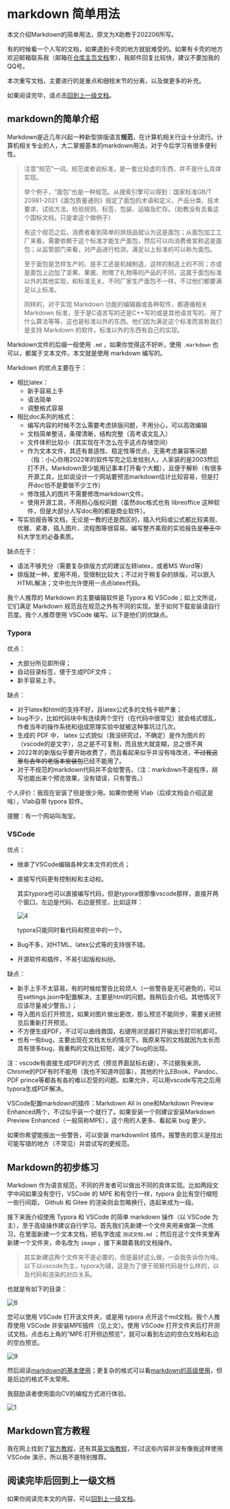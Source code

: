 # markdown 简单用法

本文介绍Markdown的简单用法，原文为X助教于202206所写。

有的时候看一个人写的文档，如果遇到卡壳的地方就挺难受的。如果有卡壳的地方欢迎邮箱联系我（邮箱在[仓库主页文档](../../README.md)里），我邮件回复比较快，建议不要加我的QQ号。

本次重写文档，主要进行的是重点和细枝末节的分离，以及做更多的补充。

如果阅读完毕，请点击[回到上一级文档](../README.md)。

## markdown的简单介绍

Markdown是近几年兴起一种新型排版语言**规范**，在计算机相关行业十分流行。计算机相关专业的人，大二掌握基本的markdown用法，对于今后学习有很多便利性。

> 注意“规范”一词。规范或者说标准，是一套比较虚的东西，并不是什么具体实现。
>
> 举个例子，“面包”也是一种规范。从搜索引擎可以得到：国家标准GB/T 20981-2021《面包质量通则》规定了面包的术语和定义、产品分类、技术要求、试验方法、检验规则、标签、包装、运输及贮存。（助教没有去看这个国标文档，只是拿这个做例子）
>
> 有这个规范之后，消费者看到简单的烘焙品就认为这是面包；从面包加工工厂来看，需要依赖于这个标准才能生产面包，然后可以向消费者宣称这是面包；从监管部门来看，对产品进行检测，满足以上标准的可以称为面包。
>
> 至于面包是怎样生产的、是手工还是机械制造，这样的制造上的不同；亦或是面包上边加了坚果、果酱、附赠了礼物等的产品的不同，这属于面包标准以外的其他实现，和标准无关。不同厂家生产面包不一样，不过他们都要满足以上标准。
>
> 同样的，对于实现 Markdown 功能的编辑器或各种软件，都遵循相关 Markdown 标准，至于是C语言写的还是C++写的或是其他语言写的、用了什么算法等等，这也是标准以外的东西。他们因为满足这个标准而宣称我们是支持 Markdown 的软件，标准以外的东西有自己的实现。

Markdown文件的后缀一般使用 `.md` ，如果你觉得这不好听，使用 `.markdown` 也可以，都属于文本文件。本文就是使用 markdown 编写的。

Markdown 的优点主要在于：

- 相比latex：
  - 新手容易上手
  - 语法简单
  - 调整格式容易
- 相比doc系列的格式：
  - 编写内容的时候不怎么需要考虑排版问题，不用分心，可以高效编辑
  - 文档简单整洁，条理清晰，结构完整（高考语文乱入）
  - 文件体积比较小（其实现在不怎么在乎这点存储空间）
  - 作为文本文件，其还有普适性、稳定性等优点，无需考虑兼容等问题（指：小心你用2022年的软件写完之后发给别人，人家装的是2003然后打不开。Markdown至少能用记事本打开看个大概），且便于解析（有很多开源工具，比如说设计一个网站要预览markdown估计比较容易，但是打开doc怕不是要做不少工作）
  - 修改插入的图片不需要修改markdown文件。
  - 使用开源工具，不用担心版权问题（虽然doc格式也有 libreoffice 这种软件，但是大部分人写doc用的都是商业软件）。
- 写实验报告等文档，无论是一教的还是西区的，插入代码或公式都比较美观、优雅、紧凑，插入图片、流程图等很容易。编写整齐美观的实验报告是~~卷王~~中科大学生的必备素质。

缺点在于：

- 语法不够充分（需要复杂排版方式的建议左转latex，或者MS Word等）
- 排版就一种，爱用不用，受限制比较大；不过对于稍复杂的排版，可以嵌入HTML解决；文中也允许使用一点点latex代码。

我个人推荐的 Markdown 的主要编辑软件是 Typora 和 VSCode；如上文所说，它们满足 Markdown 规范且在规范之外有不同的实现。至于如何下载安装请自行百度。我个人推荐使用 VSCode 编写。以下是他们的优缺点。

### Typora

优点：

- 大部分所见即所得；
- 自动目录标签，便于生成PDF文件；
- 新手容易上手。
  
缺点：

- 对于latex和html的支持不好，且latex公式多的文档卡顿严重；
- bug不少，比如代码块中有连续两个空行（在代码中很常见）就会格式错乱，作者当年的操作系统和组成原理实验中就被这种事坑过几次。
- 生成的 PDF 中， latex 公式貌似（我没研究过，不确定）是作为图片的（vscode的是文字），总之是不可复制，而且放大就变糊，总之很不爽
- 2022年的新版似乎要开始收费了，而且看起来似乎并没有啥改进，~~不过我这里有去年的老版本安装包~~已经不能用了。
- 对于不规范的markdown代码并不会给警告。（注：markdown不是程序，胡写也能出来个预览效果，没有错误，只有警告。）

个人评价：我现在安装了但是很少用。如果你使用 Vlab（后续文档会介绍这是啥），Vlab自带 typora 软件。
  
提醒：有一个网站叫淘宝。

### VSCode

优点：

- 继承了VSCode编辑各种文本文件的优点；
- 直接写代码更有控制权和主动权。

  其实typora也可以直接编写代码，但是typora很那像vscode那样，直接开两个窗口，左边是代码、右边是预览，比如这样：

  ![4](image/4.png)

  typora只能同时看代码和预览中的一个。

- Bug不多，对HTML、latex公式等的支持很不错。
- 开源软件和插件，不易引起版权纠纷。
  
缺点：

- 新手上手不太容易，有的时候给警告比较烦人（一些警告是无可避免的，可以在settings.json中配置解决，主要是html的问题。我稍后会介绍。其他情况下应该尽量减少警告。）；
- 导入图片后打开预览，如果对图片做出更改，那么预览不能同步，需要关闭预览后重新打开预览。
- 不方便生成PDF，不过可以曲线救国，右键用浏览器打开输出至打印机即可。
- 也有一些bug，主要出现在文档太长的情况下。我原来写的文档就因为太长而具有很多bug，我重构的文档比较短，减少了bug的出现。
  
注：vscode有直接生成PDF的方式（预览界面鼠标右键），不过据我亲测，Chrome的PDF有时不能用（我也不知道咋回事），其他的什么EBook、Pandoc、PDF prince等都各有各的难以忍受的问题。如果允许，可以用vscode写完之后用typora生成PDF解决。

VSCode配置markdown的插件：Markdown All in one和Markdown Preview Enhanced两个，不过似乎装一个就行了。如果安装一个则建议安装Markdown Preview Enhanced（一般简称MPE），这个用的人更多、看起来 bug 更少。

如果你希望能报出一些警告，可以安装 markdownlint 插件。报警告的意义是找出可能写错的地方（不常见）并尝试写的更规范。

## Markdown的初步练习

Markdown 作为语言规范，不同的开发者可以做出不同的具体实现。比如两段文字中间如果没有空行，VSCode 的 MPE 和有空行一样，typora 会比有空行缩短一些行间距， Github 和 Gitee 的渲染则会忽略换行，连起来成为一段。

接下来我介绍使用 Typora 和 VSCode 的简单 markdown 操作（以 VSCode 为主），至于高级操作建议自行学习。首先我们先新建一个文件夹用来做第一次练习，在里面新建一个文本文档，把名字改成 `测试文档.md` ；然后在这个文件夹里再新建一个文件夹，命名改为 `image` ，接下来跟着我的文档操作。

> 其实新建这两个文件夹不是必要的，但是最好这么做，一会我告诉你为啥。以下以vscode为主，typora为辅，这是为了便于观察代码是什么样的，以及代码和渲染的对应关系。

也就是有如下的目录：

![6](image/6.png)

您可以使用 VSCode 打开该文件夹，或是用 typora 点开这个md文档。我个人推荐使用 VSCode 并安装MPE插件（见上文）。使用 VSCode 打开文件夹后打开测试文档，点击右上角的“MPE:打开侧边预览”，就可以看到左边的空白文档和右边的空白预览。

![9](image/9.png)

然后阅读[markdown的基本使用](1.markdown_basic.md)；更复杂的格式可以看[markdown的高级使用](2.markdown_advanced.md)，但是后边的格式不太常用。

我鼓励读者使用面向CV的编程方式进行体验。

![1](image/5.jpg)

## Markdown官方教程

我在网上找到了[官方教程](https://markdown.com.cn/)，还有其[英文版教程](https://www.markdownguide.org/)，不过这些内容并没有像我这样使用 VSCode 演示，所以我不是特别推荐。

## 阅读完毕后回到上一级文档

如果你阅读完本文的内容，可以[回到上一级文档](../README.md)。
